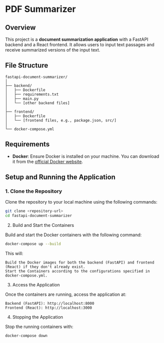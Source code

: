 # PDF Summarizer

## Overview

This project is a **document summarization application** with a FastAPI backend and a React frontend. It allows users to input text passages and receive summarized versions of the input text.

## File Structure

```plaintext
fastapi-document-summarizer/
│
├── backend/
│   ├── Dockerfile
│   ├── requirements.txt
│   ├── main.py
│   └── [other backend files]
│
├── frontend/
│   ├── Dockerfile
│   └── [frontend files, e.g., package.json, src/]
│
└── docker-compose.yml

```

## Requirements

- **Docker**: Ensure Docker is installed on your machine. You can download it from the [official Docker website](https://www.docker.com/get-started).

## Setup and Running the Application

### 1. Clone the Repository

Clone the repository to your local machine using the following commands:

```bash
git clone <repository-url>
cd fastapi-document-summarizer
```

2. Build and Start the Containers

Build and start the Docker containers with the following command:


```bash
docker-compose up --build
```

This will:

    Build the Docker images for both the backend (FastAPI) and frontend (React) if they don't already exist.
    Start the Containers according to the configurations specified in docker-compose.yml.

3. Access the Application

Once the containers are running, access the application at:

    Backend (FastAPI): http://localhost:8000
    Frontend (React): http://localhost:3000

4. Stopping the Application

Stop the running containers with:


```bash
docker-compose down
```
